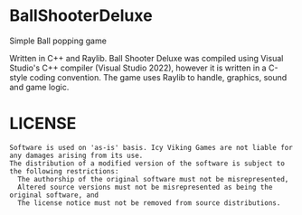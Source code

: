 # BallShooterDeluxe
Simple Ball popping game

Written in C++ and Raylib. Ball Shooter Deluxe was compiled using Visual Studio's C++ compiler (Visual Studio 2022), however it is written in a C-style coding convention. The game uses Raylib to handle, graphics, sound and game logic. 

# LICENSE
    Software is used on 'as-is' basis. Icy Viking Games are not liable for any damages arising from its use.
    The distribution of a modified version of the software is subject to the following restrictions:
      The authorship of the original software must not be misrepresented,
      Altered source versions must not be misrepresented as being the original software, and
      The license notice must not be removed from source distributions.
